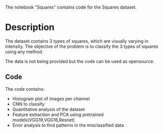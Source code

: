 The notebook "Squares" contains code for the Squares dataset.
# Description

The dataset contains 3 types of squares, which are visually varying in intensity.
The objective of the problem is to classify the 3 types of squares using any method.

The data is not being provided but the code can be used as opensource.


## Code

The code contains:
 - Histogram plot of images per channel
 - CNN to classify
 - Quantitative analysis of the dataset
 - Feature extraction and PCA using pretrained models(VGG19,VGG16,Resnet)
 - Error analysis to find patterns in the misclassified data

